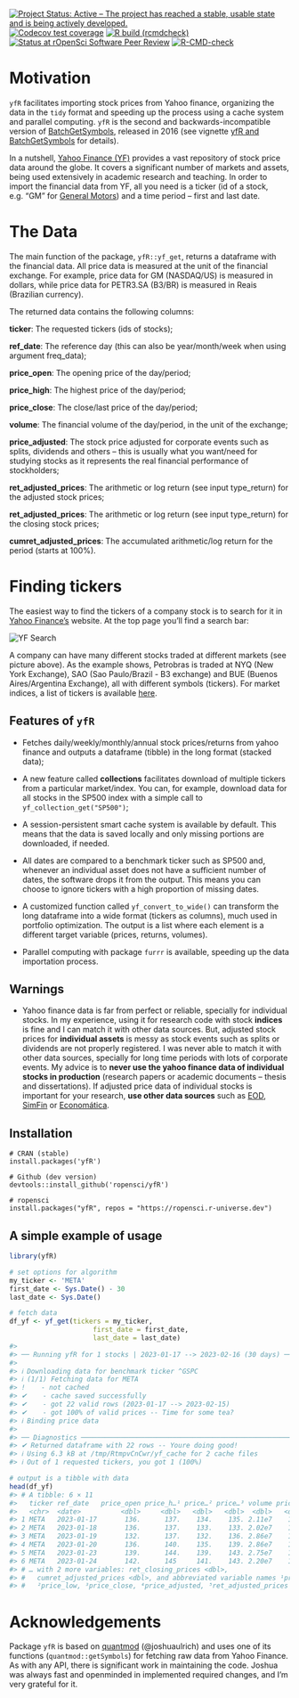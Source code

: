 
<!-- README.md is generated from README.Rmd. Please edit that file -->
<!-- badges: start -->

[![Project Status: Active – The project has reached a stable, usable
state and is being actively
developed.](https://www.repostatus.org/badges/latest/active.svg)](https://www.repostatus.org/#active)
[![Codecov test
coverage](https://codecov.io/gh/ropensci/yfR/branch/main/graph/badge.svg)](https://app.codecov.io/gh/ropensci/yfR?branch=main)
[![R build
(rcmdcheck)](https://github.com/ropensci/yfR/workflows/R-CMD-check/badge.svg)](https://github.com/ropensci/yfR/actions)
[![Status at rOpenSci Software Peer
Review](https://badges.ropensci.org/523_status.svg)](https://github.com/ropensci/software-review/issues/523)
[![R-CMD-check](https://github.com/ropensci/yfR/actions/workflows/R-CMD-check.yaml/badge.svg)](https://github.com/ropensci/yfR/actions/workflows/R-CMD-check.yaml)
<!-- badges: end -->

# Motivation

`yfR` facilitates importing stock prices from Yahoo finance, organizing
the data in the `tidy` format and speeding up the process using a cache
system and parallel computing. `yfR` is the second and
backwards-incompatible version of
[BatchGetSymbols](https://CRAN.R-project.org/package=BatchGetSymbols),
released in 2016 (see vignette [yfR and
BatchGetSymbols](https://docs.ropensci.org/yfR/articles/diff-batchgetsymbols.html)
for details).

In a nutshell, [Yahoo Finance (YF)](https://finance.yahoo.com/) provides
a vast repository of stock price data around the globe. It covers a
significant number of markets and assets, being used extensively in
academic research and teaching. In order to import the financial data
from YF, all you need is a ticker (id of a stock, e.g. “GM” for [General
Motors](https://finance.yahoo.com/quote/GM?p=GM&.tsrc=fin-srch)) and a
time period – first and last date.

# The Data

The main function of the package, `yfR::yf_get`, returns a dataframe
with the financial data. All price data is measured at the unit of the
financial exchange. For example, price data for GM (NASDAQ/US) is
measured in dollars, while price data for PETR3.SA (B3/BR) is measured
in Reais (Brazilian currency).

The returned data contains the following columns:

**ticker**: The requested tickers (ids of stocks);

**ref_date**: The reference day (this can also be year/month/week when
using argument freq_data);

**price_open**: The opening price of the day/period;

**price_high**: The highest price of the day/period;

**price_close**: The close/last price of the day/period;

**volume**: The financial volume of the day/period, in the unit of the
exchange;

**price_adjusted**: The stock price adjusted for corporate events such
as splits, dividends and others – this is usually what you want/need for
studying stocks as it represents the real financial performance of
stockholders;

**ret_adjusted_prices**: The arithmetic or log return (see input
type_return) for the adjusted stock prices;

**ret_adjusted_prices**: The arithmetic or log return (see input
type_return) for the closing stock prices;

**cumret_adjusted_prices**: The accumulated arithmetic/log return for
the period (starts at 100%).

# Finding tickers

The easiest way to find the tickers of a company stock is to search for
it in [Yahoo Finance’s](https://finance.yahoo.com/) website. At the top
page you’ll find a search bar:

![YF
Search](/inst/figures/search-yf.png?raw=true "Example of search in YF")

A company can have many different stocks traded at different markets
(see picture above). As the example shows, Petrobras is traded at NYQ
(New York Exchange), SAO (Sao Paulo/Brazil - B3 exchange) and BUE
(Buenos Aires/Argentina Exchange), all with different symbols (tickers).
For market indices, a list of tickers is available
[here](https://finance.yahoo.com/world-indices).

## Features of `yfR`

- Fetches daily/weekly/monthly/annual stock prices/returns from yahoo
  finance and outputs a dataframe (tibble) in the long format (stacked
  data);

- A new feature called **collections** facilitates download of multiple
  tickers from a particular market/index. You can, for example, download
  data for all stocks in the SP500 index with a simple call to
  `yf_collection_get("SP500")`;

- A session-persistent smart cache system is available by default. This
  means that the data is saved locally and only missing portions are
  downloaded, if needed.

- All dates are compared to a benchmark ticker such as SP500 and,
  whenever an individual asset does not have a sufficient number of
  dates, the software drops it from the output. This means you can
  choose to ignore tickers with a high proportion of missing dates.

- A customized function called `yf_convert_to_wide()` can transform the
  long dataframe into a wide format (tickers as columns), much used in
  portfolio optimization. The output is a list where each element is a
  different target variable (prices, returns, volumes).

- Parallel computing with package `furrr` is available, speeding up the
  data importation process.

## Warnings

- Yahoo finance data is far from perfect or reliable, specially for
  individual stocks. In my experience, using it for research code with
  stock **indices** is fine and I can match it with other data sources.
  But, adjusted stock prices for **individual assets** is messy as stock
  events such as splits or dividends are not properly registered. I was
  never able to match it with other data sources, specially for long
  time periods with lots of corporate events. My advice is to **never
  use the yahoo finance data of individual stocks in production**
  (research papers or academic documents – thesis and dissertations). If
  adjusted price data of individual stocks is important for your
  research, **use other data sources** such as
  [EOD](https://eodhistoricaldata.com/), [SimFin](https://simfin.com/)
  or [Economática](https://economatica.com/).

## Installation

    # CRAN (stable)
    install.packages('yfR')

    # Github (dev version)
    devtools::install_github('ropensci/yfR')

    # ropensci
    install.packages("yfR", repos = "https://ropensci.r-universe.dev")

## A simple example of usage

``` r
library(yfR)

# set options for algorithm
my_ticker <- 'META'
first_date <- Sys.Date() - 30
last_date <- Sys.Date()

# fetch data
df_yf <- yf_get(tickers = my_ticker, 
                     first_date = first_date,
                     last_date = last_date)
#> 
#> ── Running yfR for 1 stocks | 2023-01-17 --> 2023-02-16 (30 days) ──
#> 
#> ℹ Downloading data for benchmark ticker ^GSPC
#> ℹ (1/1) Fetching data for META
#> !    - not cached
#> ✔    - cache saved successfully
#> ✔    - got 22 valid rows (2023-01-17 --> 2023-02-15)
#> ✔    - got 100% of valid prices -- Time for some tea?
#> ℹ Binding price data
#> 
#> ── Diagnostics ─────────────────────────────────────────────────────────────────
#> ✔ Returned dataframe with 22 rows -- Youre doing good!
#> ℹ Using 6.3 kB at /tmp/RtmpvCnCwr/yf_cache for 2 cache files
#> ℹ Out of 1 requested tickers, you got 1 (100%)

# output is a tibble with data
head(df_yf)
#> # A tibble: 6 × 11
#>   ticker ref_date   price_open price_h…¹ price…² price…³ volume price…⁴ ret_ad…⁵
#>   <chr>  <date>          <dbl>     <dbl>   <dbl>   <dbl>  <dbl>   <dbl>    <dbl>
#> 1 META   2023-01-17       136.      137.    134.    135. 2.11e7    135. NA      
#> 2 META   2023-01-18       136.      137.    133.    133. 2.02e7    133. -1.73e-2
#> 3 META   2023-01-19       132.      137.    132.    136. 2.86e7    136.  2.35e-2
#> 4 META   2023-01-20       136.      140.    135.    139. 2.86e7    139.  2.37e-2
#> 5 META   2023-01-23       139.      144.    139.    143. 2.75e7    143.  2.80e-2
#> 6 META   2023-01-24       142.      145     141.    143. 2.20e7    143. -9.07e-4
#> # … with 2 more variables: ret_closing_prices <dbl>,
#> #   cumret_adjusted_prices <dbl>, and abbreviated variable names ¹​price_high,
#> #   ²​price_low, ³​price_close, ⁴​price_adjusted, ⁵​ret_adjusted_prices
```

# Acknowledgements

Package `yfR` is based on [quantmod](https://www.quantmod.com/)
(@joshuaulrich) and uses one of its functions (`quantmod::getSymbols`)
for fetching raw data from Yahoo Finance. As with any API, there is
significant work in maintaining the code. Joshua was always fast and
openminded in implemented required changes, and I’m very grateful for
it.
